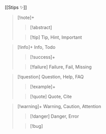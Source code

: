 [[Stips ✨]]
> [!note]+
> > [!abstract]
> 
> > [!tip] Tip, Hint, Important

> [!info]+ Info, Todo
> > [!success]+ 
>
> > [!failure] Failure, Fail, Missing

> [!question] Question, Help, FAQ
> > [!example]+
> 
> > [!quote] Quote, Cite

> [!warning]+ Warning, Caution, Attention
> > [!danger] Danger, Error
> 
> > [!bug]
